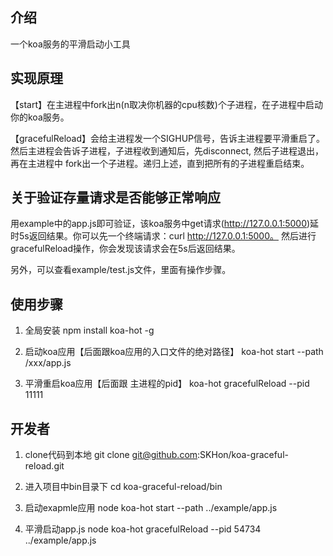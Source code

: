 ## 介绍
一个koa服务的平滑启动小工具

## 实现原理
【start】在主进程中fork出n(n取决你机器的cpu核数)个子进程，在子进程中启动你的koa服务。

【gracefulReload】会给主进程发一个SIGHUP信号，告诉主进程要平滑重启了。然后主进程会告诉子进程，子进程收到通知后，先disconnect, 然后子进程退出，再在主进程中   fork出一个子进程。递归上述，直到把所有的子进程重启结束。

## 关于验证存量请求是否能够正常响应
用example中的app.js即可验证，该koa服务中get请求(http://127.0.0.1:5000)延时5s返回结果。你可以先一个终端请求：curl http://127.0.0.1:5000。 然后进行gracefulReload操作，你会发现该请求会在5s后返回结果。

另外，可以查看example/test.js文件，里面有操作步骤。

## 使用步骤
1. 全局安装
   npm install koa-hot -g

2. 启动koa应用【后面跟koa应用的入口文件的绝对路径】
   koa-hot start --path /xxx/app.js

3. 平滑重启koa应用【后面跟 主进程的pid】
   koa-hot gracefulReload --pid 11111    

## 开发者
1. clone代码到本地
   git clone git@github.com:SKHon/koa-graceful-reload.git

2. 进入项目中bin目录下
   cd koa-graceful-reload/bin

3. 启动exapmle应用
   node koa-hot start --path ../example/app.js

4. 平滑启动app.js
   node koa-hot gracefulReload --pid 54734 ../example/app.js   

   



